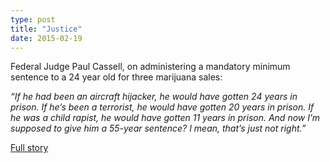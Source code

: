 ```yaml
---
type: post
title: "Justice"
date: 2015-02-19
---
```

Federal Judge Paul Cassell, on administering a mandatory minimum sentence
to a 24 year old for three marijuana sales: 

*“If he had been an aircraft hijacker, he would have gotten 24 years in prison.
If he’s been a terrorist, he would have gotten 20 years in prison. If he was a
child rapist, he would have gotten 11 years in prison. And now I’m supposed to
give him a 55-year sentence? I mean, that’s just not right.”*

[Full story](http://abcnews.go.com/US/federal-judge-regrets-55-year-marijuana-sentence/story?id=28869467)
